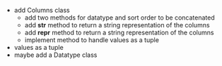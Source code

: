 - add Columns class
    - add two methods for datatype and sort order to be concatenated
    - add __str__ method to return a string representation of the columns
    - add __repr__ method to return a string representation of the columns
    - implement method to handle values as a tuple
- values as a tuple
- maybe add a Datatype class